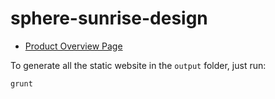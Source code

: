# sphere-sunrise-design

- [Product Overview Page](https://sphereio.github.io/sphere-sunrise-design/pop.html)

To generate all the static website in the `output` folder, just run:
```
grunt
```